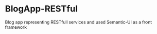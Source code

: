 # BlogApp-RESTful
Blog app representing RESTfull services and used Semantic-UI as a front framework
